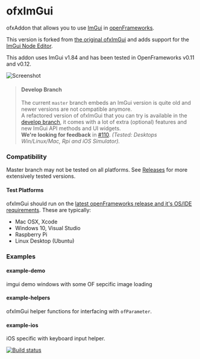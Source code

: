 # ofxImGui

ofxAddon that allows you to use [ImGui](https://github.com/ocornut/imgui) in [openFrameworks](https://github.com/openframeworks/openFrameworks). 

This version is forked from [the original ofxImGui](https://github.com/jvcleave/ofxImGui) and adds support for the [ImGui Node Editor](https://github.com/thedmd/imgui-node-editor).

This addon uses ImGui v1.84 and has been tested in OpenFrameworks v0.11 and v0.12.

![Screenshot](images/Screenshot.png)

> #### Develop Branch
> The current `master` branch embeds an ImGui version is quite old and newer versions are not compatible anymore.  
> A refactored version of ofxImGui that you can try is available in the [develop branch](https://github.com/jvcleave/ofxImGui/tree/develop), it comes with a lot of extra (optional) features and new ImGui API methods and UI widgets.  
> **We're looking for feedback** in [#110](https://github.com/jvcleave/ofxImGui/issues/110). _(Tested: Desktops Win/Linux/Mac, Rpi and iOS Simulator)._


### Compatibility
Master branch may not be tested on all platforms. See [Releases](https://github.com/jvcleave/ofxImGui/releases/) for more extensively tested versions.

#### Test Platforms
ofxImGui should run on the [latest openFrameworks release and it's OS/IDE requirements](https://openframeworks.cc/download/). These are typically:

 - Mac OSX, Xcode
 - Windows 10, Visual Studio
 - Raspberry Pi
 - Linux Desktop (Ubuntu)


### Examples

#### example-demo    
imgui demo windows with some OF sepcific image loading

#### example-helpers
ofxImGui helper functions for interfacing with `ofParameter`.

#### example-ios  
iOS specific with keyboard input helper.


[![Build status](https://travis-ci.org/jvcleave/ofxImGui.svg?branch=master)](https://travis-ci.org/jvcleave/ofxImGui)
